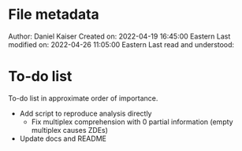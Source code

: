 # File metadata

Author: Daniel Kaiser
Created on: 2022-04-19 16:45:00 Eastern
Last modified on: 2022-04-26 11:05:00 Eastern
Last read and understood:

# To-do list

To-do list in approximate order of importance.

- Add script to reproduce analysis directly
    - Fix multiplex comprehension with 0 partial information (empty multiplex causes ZDEs)
- Update docs and README
